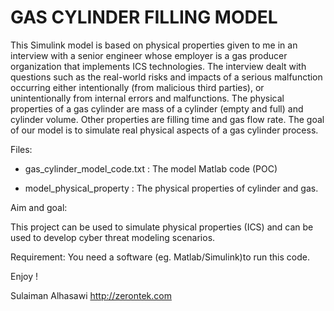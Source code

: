 # GAS CYLINDER FILLING MODEL

This Simulink model is based on physical properties given to me in an interview with a senior engineer whose employer is a gas producer organization that implements ICS technologies. The interview dealt with questions such as the real-world risks and impacts of a serious malfunction occurring either intentionally (from malicious third parties), or unintentionally from internal errors and malfunctions. The physical properties of a gas cylinder are mass of a cylinder (empty and full) and cylinder volume. Other properties are filling time and gas flow rate. The goal of our model is to simulate real physical aspects of a gas cylinder process.

Files:
 - gas_cylinder_model_code.txt : The model Matlab code (POC)

 - model_physical_property : The physical properties of cylinder and gas.

Aim and goal:

This project can be used to simulate physical properties (ICS) and can be used to develop cyber threat modeling scenarios.

Requirement: You need a software (eg. Matlab/Simulink)to run this code. 

Enjoy !

 Sulaiman Alhasawi
 http://zerontek.com
